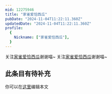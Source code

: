 ```yaml
---
mid: 12275946
title: "家雀爱恰西瓜"
pubDate: "2024-11-04T11:22:11.360Z"
updatedDate: "2024-11-04T11:22:11.360Z"
profile:
  {
    Nickname: ["家雀爱恰西瓜"],
  }
---
```


关注[家雀爱恰西瓜](https://space.bilibili.com/12275946)谢谢喵~ 关注[家雀爱恰西瓜](https://space.bilibili.com/12275946)谢谢喵~

## 此条目有待补充
你可以在[这里](https://github.com/Yuhanawa/VTuber.ICU/edit/master/src/content/v/家雀爱恰西瓜/index.md)编辑本文
